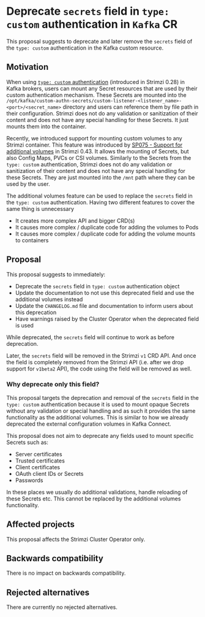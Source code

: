 # Deprecate `secrets` field in `type: custom` authentication in `Kafka` CR

This proposal suggests to deprecate and later remove the `secrets` field of the `type: custom` authentication in the Kafka custom resource.

## Motivation

When using [`type: custom` authentication](https://strimzi.io/docs/operators/latest/full/configuring.html#type-KafkaListenerAuthenticationCustom-reference) (introduced in Strimzi 0.28) in Kafka brokers, users can mount any Secret resources that are used by their custom authentication mechanism.
These Secrets are mounted into the `/opt/kafka/custom-authn-secrets/custom-listener-<listener_name>-<port>/<secret_name>` directory and users can reference them by file path in their configuration.
Strimzi does not do any validation or sanitization of their content and does not have any special handling for these Secrets.
It just mounts them into the container.

Recently, we introduced support for mounting custom volumes to any Strimzi container.
This feature was introduced by [SP075 - Support for additional volumes](https://github.com/strimzi/proposals/blob/main/075-additional-volumes-support.md) in Strimzi 0.43.
It allows the mounting of Secrets, but also Config Maps, PVCs or CSI volumes.
Similarly to the Secrets from the `type: custom` authentication, Strimzi does not do any validation or sanitization of their content and does not have any special handling for these Secrets.
They are just mounted into the `/mnt` path where they can be used by the user.

The additional volumes feature can be used to replace the `secrets` field in the `type: custom` authentication.
Having two different features to cover the same thing is unnecessary
* It creates more complex API and bigger CRD(s)
* It causes more complex / duplicate code for adding the volumes to Pods
* It causes more complex / duplicate code for adding the volume mounts to containers

## Proposal

This proposal suggests to immediately:
* Deprecate the `secrets` field in `type: custom` authentication object
* Update the documentation to not use this deprecated field and use the additional volumes instead
* Update the `CHANGELOG.md` file and documentation to inform users about this deprecation
* Have warnings raised by the Cluster Operator when the deprecated field is used

While deprecated, the `secrets` field will continue to work as before deprecation.

Later, the `secrets` field will be removed in the Strimzi `v1` CRD API.
And once the field is completely removed from the Strimzi API (i.e. after we drop support for `v1beta2` API), the code using the field will be removed as well.

### Why deprecate only this field?

This proposal targets the deprecation and removal of the `secrets` field in the `type: custom` authentication because it is used to mount opaque Secrets without any validation or special handling and as such it provides the same functionality as the additional volumes.
This is similar to how we already deprecated the external configuration volumes in Kafka Connect.

This proposal does not aim to deprecate any fields used to mount specific Secrets such as:
* Server certificates
* Trusted certificates
* Client certificates
* OAuth client IDs or Secrets
* Passwords

In these places we usually do additional validations, handle reloading of these Secrets etc.
This cannot be replaced by the additional volumes functionality.

## Affected projects

This proposal affects the Strimzi Cluster Operator only.

## Backwards compatibility

There is no impact on backwards compatibility.

## Rejected alternatives

There are currently no rejected alternatives.
